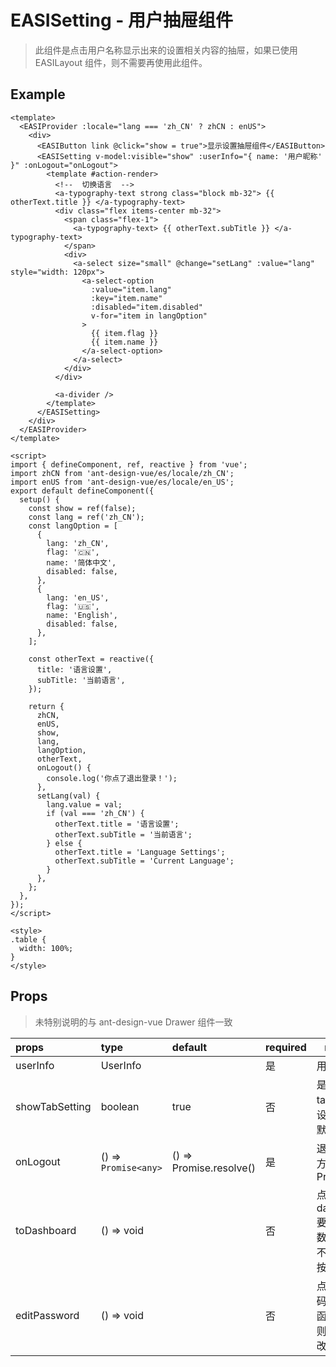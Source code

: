 # EASISetting - 用户抽屉组件

> 此组件是点击用户名称显示出来的设置相关内容的抽屉，如果已使用 EASILayout 组件，则不需要再使用此组件。

## Example

```vue
<template>
  <EASIProvider :locale="lang === 'zh_CN' ? zhCN : enUS">
    <div>
      <EASIButton link @click="show = true">显示设置抽屉组件</EASIButton>
      <EASISetting v-model:visible="show" :userInfo="{ name: '用户昵称' }" :onLogout="onLogout">
        <template #action-render>
          <!--  切换语言  -->
          <a-typography-text strong class="block mb-32"> {{ otherText.title }} </a-typography-text>
          <div class="flex items-center mb-32">
            <span class="flex-1">
              <a-typography-text> {{ otherText.subTitle }} </a-typography-text>
            </span>
            <div>
              <a-select size="small" @change="setLang" :value="lang" style="width: 120px">
                <a-select-option
                  :value="item.lang"
                  :key="item.name"
                  :disabled="item.disabled"
                  v-for="item in langOption"
                >
                  {{ item.flag }}
                  {{ item.name }}
                </a-select-option>
              </a-select>
            </div>
          </div>

          <a-divider />
        </template>
      </EASISetting>
    </div>
  </EASIProvider>
</template>

<script>
import { defineComponent, ref, reactive } from 'vue';
import zhCN from 'ant-design-vue/es/locale/zh_CN';
import enUS from 'ant-design-vue/es/locale/en_US';
export default defineComponent({
  setup() {
    const show = ref(false);
    const lang = ref('zh_CN');
    const langOption = [
      {
        lang: 'zh_CN',
        flag: '🇨🇳',
        name: '简体中文',
        disabled: false,
      },
      {
        lang: 'en_US',
        flag: '🇺🇸',
        name: 'English',
        disabled: false,
      },
    ];

    const otherText = reactive({
      title: '语言设置',
      subTitle: '当前语言',
    });

    return {
      zhCN,
      enUS,
      show,
      lang,
      langOption,
      otherText,
      onLogout() {
        console.log('你点了退出登录！');
      },
      setLang(val) {
        lang.value = val;
        if (val === 'zh_CN') {
          otherText.title = '语言设置';
          otherText.subTitle = '当前语言';
        } else {
          otherText.title = 'Language Settings';
          otherText.subTitle = 'Current Language';
        }
      },
    };
  },
});
</script>

<style>
.table {
  width: 100%;
}
</style>
```

## Props

> 未特别说明的与 ant-design-vue Drawer 组件一致

| props          | type                 | default                 | required | remark                                                  |
| :------------- | :------------------- | :---------------------- | :------- | ------------------------------------------------------- |
| userInfo       | UserInfo             |                         | 是       | 用户信息                                                |
| showTabSetting | boolean              | true                    | 否       | 是否显示 tab 相关的设置开关，默认显示                   |
| onLogout       | () => `Promise<any>` | () => Promise.resolve() | 是       | 退出登录的方法，返回 Promise                            |
| toDashboard    | () => void           |                         | 否       | 点击跳转到 dashboard 要执行的函数，不传则不显示跳转按钮 |
| editPassword   | () => void           |                         | 否       | 点击修改密码要执行的函数，不传则不显示修改密码按钮      |
